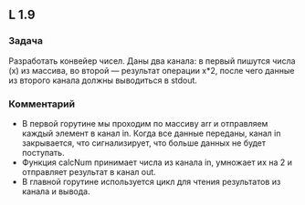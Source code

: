 ## L 1.9

### Задача
Разработать конвейер чисел. Даны два канала: в первый пишутся числа (x) из массива, во второй — результат операции x*2, после чего данные из второго канала должны выводиться в stdout.


### Комментарий
* В первой горутине мы проходим по массиву arr и отправляем каждый элемент в канал in. Когда все данные переданы, канал in закрывается, что сигнализирует, что больше данных не будет поступать.
* Функция calcNum принимает числа из канала in, умножает их на 2 и отправляет результат в канал out.
* В главной горутине используется цикл для чтения результатов из канала и вывода.